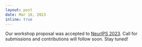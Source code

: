```yaml
---
layout: post
date: Mar 16, 2023
inline: true
---
```


Our workshop proposal was accepted to [NeurIPS 2023](https://nips.cc/Conferences/2023). Call for submissions and contributions will follow soon. Stay tuned!

